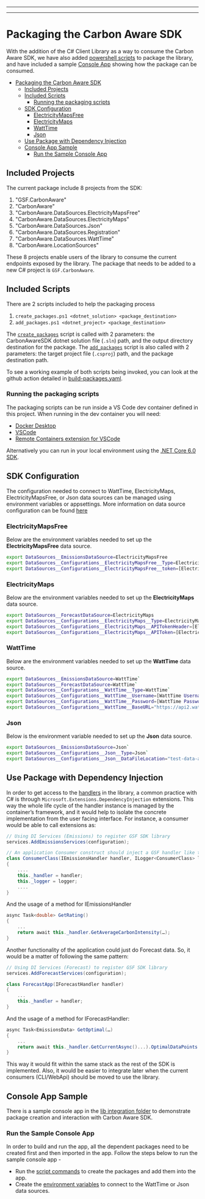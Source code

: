 
  ---
  ---

  # Packaging the Carbon Aware SDK

  With the addition of the C# Client Library as a way to consume the Carbon Aware
  SDK, we have also added [powershell scripts](../scripts/package/) to package the
  library, and have included a sample [Console App](../samples/lib-integration/)
  showing how the package can be consumed.

  - [Packaging the Carbon Aware SDK](#packaging-the-carbon-aware-sdk)
    - [Included Projects](#included-projects)
    - [Included Scripts](#included-scripts)
      - [Running the packaging scripts](#running-the-packaging-scripts)
    - [SDK Configuration](#sdk-configuration)
      - [ElectricityMapsFree](#electricitymapsfree)
      - [ElectricityMaps](#electricitymaps)
      - [WattTime](#watttime)
      - [Json](#json)
    - [Use Package with Dependency Injection](#use-package-with-dependency-injection)
    - [Console App Sample](#console-app-sample)
      - [Run the Sample Console App](#run-the-sample-console-app)

  ## Included Projects

  The current package include 8 projects from the SDK:

  1. "GSF.CarbonAware"
  2. "CarbonAware"
  3. "CarbonAware.DataSources.ElectricityMapsFree"
  4. "CarbonAware.DataSources.ElectricityMaps"
  5. "CarbonAware.DataSources.Json"
  6. "CarbonAware.DataSources.Registration"
  7. "CarbonAware.DataSources.WattTime"
  8. "CarbonAware.LocationSources"

  These 8 projects enable users of the library to consume the current endpoints
  exposed by the library. The package that needs to be added to a new C# project
  is `GSF.CarbonAware`.

  ## Included Scripts

  There are 2 scripts included to help the packaging process

  1. `create_packages.ps1 <dotnet_solution> <package_destination>`
  2. `add_packages.ps1 <dotnet_project> <package_destination>`

  The [`create_packages`](../scripts/package/create_packages.ps1) script is called
  with 2 parameters: the CarbonAwareSDK dotnet solution file (`.sln`) path, and
  the output directory destination for the package. The
  [`add_packages`](../scripts/package/add_packages.ps1) script is also called with
  2 parameters: the target project file (`.csproj`) path, and the package
  destination path.

  To see a working example of both scripts being invoked, you can look at the
  github action detailed in
  [build-packages.yaml](../.github/workflows/build-packages.yaml).

  ### Running the packaging scripts

  The packaging scripts can be run inside a VS Code dev container defined in this
  project. When running in the dev container you will need:

  - [Docker Desktop](https://www.docker.com/products/docker-desktop/)
  - [VSCode](https://code.visualstudio.com/)
  - [Remote Containers extension for VSCode](https://marketplace.visualstudio.com/items?itemName=ms-vscode-remote.remote-containers)

  Alternatively you can run in your local environment using the
  [.NET Core 6.0 SDK](https://dotnet.microsoft.com/en-us/download/dotnet/6.0).

  ## SDK Configuration

  The configuration needed to connect to WattTime, ElectricityMaps,
  ElectricityMapsFree, or Json data sources can be managed using environment
  variables or appsettings.
  More information on data source configuration can be found
  [here](configuration.md#datasources)

  ### ElectricityMapsFree

  Below are the environment variables needed to set up the
  **ElectricityMapsFree** data source.

  ```bash
  export DataSources__EmissionsDataSource=ElectricityMapsFree
  export DataSources__Configurations__ElectricityMapsFree__Type=ElectricityMapsFree
  export DataSources__Configurations__ElectricityMapsFree__token=[ElectricityMapsFree APIToken]`
  ```

  ### ElectricityMaps

  Below are the environment variables needed to set up the
  **ElectricityMaps** data source.

  ```bash
  export DataSources__ForecastDataSource=ElectricityMaps
  export DataSources__Configurations__ElectricityMaps__Type=ElectricityMaps
  export DataSources__Configurations__ElectricityMaps__APITokenHeader=[ElectricityMaps APITokenHeader]
  export DataSources__Configurations__ElectricityMaps__APIToken=[ElectricityMaps APIToken]`
  ```

  ### WattTime

  Below are the environment variables needed to set up the
  **WattTime** data source.

  ```bash
  export DataSources__EmissionsDataSource=WattTime`
  export DataSources__ForecastDataSource=WattTime`
  export DataSources__Configurations__WattTime__Type=WattTime`
  export DataSources__Configurations__WattTime__Username=[WattTime Username]`
  export DataSources__Configurations__WattTime__Password=[WattTime Password]`
  export DataSources__Configurations__WattTime__BaseURL="https://api2.watttime.org/v2/"`
  ```

  ### Json

  Below is the environment variable needed to set up the
  **Json** data source.

  ```bash
  export DataSources__EmissionsDataSource=Json`
  export DataSources__Configurations__Json__Type=Json`
  export DataSources__Configurations__Json__DataFileLocation="test-data-azure-emissions.json"`
  ```

  ## Use Package with Dependency Injection

  In order to get access to the
  [handlers](../architecture/c-sharp-client-library.md#handlers) in the library, a
  common practice with C# is through `Microsoft.Extensions.DependencyInjection`
  extensions. This way the whole life cycle of the handler instance is managed by
  the container’s framework, and it would help to isolate the concrete
  implementation from the user facing interface. For instance, a consumer would be
  able to call extensions as:

  ```c#
  // Using DI Services (Emissions) to register GSF SDK library
  services.AddEmissionsServices(configuration);
  ```

  ```c#
  // An application Consumer construct should inject a GSF handler like the following example
  class ConsumerClass(IEmissionsHandler handler, ILogger<ConsumerClass> logger)
  {
      ....
      this._handler = handler;
      this._logger = logger;
      ....
  }
  ```

  And the usage of a method for IEmissionsHandler

  ```c#
  async Task<double> GetRating()
  {
      ...
      return await this._handler.GetAverageCarbonIntensity(…);
  }
  ```

  Another functionality of the application could just do Forecast data. So, it
  would be a matter of following the same pattern:

  ```c#
  // Using DI Services (Forecast) to register GSF SDK library
  services.AddForecastServices(configuration);
  ```

  ```c#
  class ForecastApp(IForecastHandler handler)
  {
      ...
      this._handler = handler;
  }
  ```

  And the usage of a method for IForecastHandler:

  ```c#
  async Task<EmissionsData> GetOptimal(…)
  {
      ...
      return await this._handler.GetCurrentAsync()...).OptimalDataPoints.First();
  }
  ```

  This way it would fit within the same stack as the rest of the SDK is
  implemented. Also, it would be easier to integrate later when the current
  consumers (CLI/WebApi) should be moved to use the library.

  ## Console App Sample

  There is a sample console app in the
  [lib integration folder](../samples/lib-integration/ConsoleApp/) to demonstrate
  package creation and interaction with Carbon Aware SDK.

  ### Run the Sample Console App

  In order to build and run the app, all the dependent packages need to be created
  first and then imported in the app. Follow the steps below to run the sample
  console app -

  - Run the [script commands](#included-scripts) to create the packages and add
    them into the app.
  - Create the [environment variables](#sdk-configuration) to connect to the
    WattTime or Json data sources.
